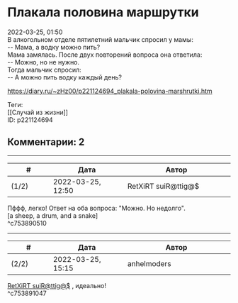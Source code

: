 Плакала половина маршрутки
==========================

  
2022-03-25, 01:50  
 В алкогольном отделе пятилетний мальчик спросил у мамы:   
 -- Мама, а водку можно пить?   
 Мама замялась. После двух повторений вопроса она ответила:   
 -- Можно, но не нужно.   
 Тогда мальчик спросил:   
 -- А можно пить водку каждый день?   
  
<https://diary.ru/~zHz00/p221124694_plakala-polovina-marshrutki.htm>  
  
Теги:  
[[Случай из жизни]]  
ID: p221124694  


Комментарии: 2
--------------

  


---



|         #         |              Дата              |                     Автор                     |           ID           |
| --- | --- | --- | --- |
| (1/2) | 2022-03-25, 12:50 | RetXiRT suiR@ttig@$ | c753890510 |

  
 Пффф, легко! Ответ на оба вопроса: "Можно. Но недолго".   
 [a sheep, a drum, and a snake]   
 ^c753890510

---



|         #         |              Дата              |                     Автор                     |           ID           |
| --- | --- | --- | --- |
| (2/2) | 2022-03-25, 15:15 | anhelmoders | c753891047 |

  
  [RetXiRT suiR@ttig@$](https://Hellspawn.diary.ru "Atomicautionuclear")  , идеально!   
 ^c753891047